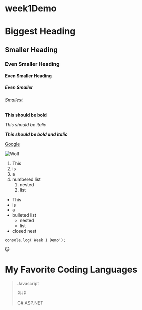 # week1Demo

# Biggest Heading
## Smaller Heading
### Even Smaller Heading
#### Even Smaller Heading
##### Even Smaller
###### Smallest

**This should be bold**

*This should be italic*

***This should be bold and italic***

[Google](http://www.google.com)

![Wolf](https://encrypted-tbn0.gstatic.com/images?q=tbn:ANd9GcTdwkOBsplTqCvGuCd0hR3tfkL6zMfF9xuKZg&usqp=CAU)
  
1. This
1. is
1. a
1. numbered list
    1. nested
    1. list

- This
- is
- a
- bulleted list
    - nested
    - list
- closed nest

`console.log('Week 1 Demo');`

:smiley_cat:


# My Favorite Coding Languages
>Javascript
>
>PHP
>
>C# ASP.NET

